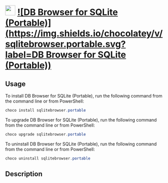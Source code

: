 ﻿# <img src="https://cdn.jsdelivr.net/gh/mkevenaar/chocolatey-packages@326e9c0439d53d73fcc5ef931486c8ffbdfb016e/icons/sqlitebrowser.svg" width="32" height="32"/> [![DB Browser for SQLite (Portable)](https://img.shields.io/chocolatey/v/sqlitebrowser.portable.svg?label=DB Browser for SQLite (Portable))](https://chocolatey.org/packages/sqlitebrowser.portable)

## Usage
To install DB Browser for SQLite (Portable), run the following command from the command line or from PowerShell:
```powershell
choco install sqlitebrowser.portable
```

To upgrade DB Browser for SQLite (Portable), run the following command from the command line or from PowerShell:
```powershell
choco upgrade sqlitebrowser.portable
```

To uninstall DB Browser for SQLite (Portable), run the following command from the command line or from PowerShell:
```powershell
choco uninstall sqlitebrowser.portable
```

## Description

